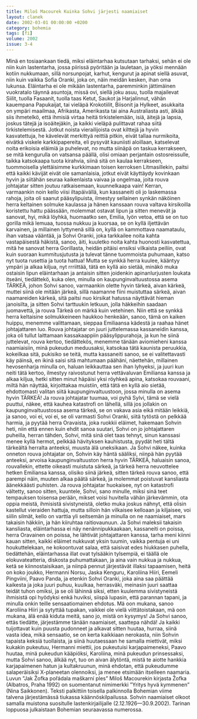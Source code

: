 ```yaml
---
title: Miloš Macourek Kuinka Sohvi järjesti naamiaiset
layout: clanek
date: 2002-03-01 00:00:00 +0200
category: bohemia
tags: [fi]
volume: 2002
issue: 3-4
---
```

  
Minä en tosiaankaan tiedä, miksi eläintarhaa kutsutaan tarhaksi, sehän ei ole niin kuin lastentarha, jossa piirissä pyöritään ja lauletaan, ja yöksi mennään kotiin nukkumaan, sillä norsunpojat, karhut, kengurut ja apinat siellä asuvat, niin kuin vaikka Sofia Oranki, joka on, näin meidän kesken, ihan oma lukunsa. Eläintarha ei ole mikään lastentarha, paremminkin jättimäinen vuokratalo täynnä asuntoja, missä ovi, siellä joku asuu, tuolla majailevat Siilit, tuolla Fasaanit, tuolla taas Ketut, Saukot ja Harjalinnut, vähän kauempana Papukaijat, tai vieläpä Krokotiilit, Biisonit ja Hylkeet, asukkaita on ympäri maailmaa, Afrikasta, Amerikasta tai aina Australiasta asti, älkää siis ihmetelkö, että ihmisiä virtaa heitä tirkistelemään, isiä, äitejä ja lapsia, joskus tätejä ja isoäitejäkin, ja kaikki vieläpä pulittavat rahaa siitä tirkistelemisestä. Jotkut noista vierailijoista ovat kilttejä ja hyvin kasvatettuja, he kävelevät merkittyä reittiä pitkin, eivät tallaa nurmikoita, eivätkä viskele karkkipapereita, eli pysyvät kauniisti aloillaan, katselevat noita erikoisia eläimiä ja puhelevat, no mutta siinäpä on taskua kerrakseen, se mitä kengurulla on vatsansa päällä, olisi omiaan perjantain ostosreissulle, taikka katsokaapa tuota kirahvia, siinä sitä on kaulaa kerrakseen, tuommoisella ylettäisimme kurkkimaan toisen kerroksen Litmasillekin, paitsi että kaikki kävijät eivät ole samanlaisia, jotkut eivät käyttäydy kovinkaan hyvin ja siitähän seuraa kaikenlaista vaivaa ja ongelmaa, joita rouva johtajatar sitten joutuu ratkaisemaan, kuunnelkaapa vain! Kerran, varmaankin noin kello viisi iltapäivällä, kun kassaneiti oli jo laskemassa rahoja, joita oli saanut pääsylipuista, ilmestyy sellainen synkän näköinen herra keltainen solmuke kaulassa ja hänen kanssaan rouva valtava kirsikoilla koristettu hattu päässään, molemmat ostavat lipun ja sitten menevät ja sanovat, hyi, mikä löyhkä, huomaatko sen, Emilia, lyön vetoa, että se on tuo gorilla mikä lemuaa, tuossa nukkuu ja kuorsaa, se on kyllä iljettävän karvainen, ja millainen lyttynenä sillä on, kyllä on kammottava naamataulu, ihan vatsaa vääntää, ja Sohvi Oranki, joka tarkkailee noita kahta vastapäisestä häkistä, sanoo, äiti, kuuletko noita kahta huonosti kasvatettua, mitä he sanovat herra Gorillasta, heidän pitäisi ensiksi vilkaista peiliin, ovat kuin suoraan kummitusjutusta ja tulevat tänne tuommoista puhumaan, katso nyt tuota rusettia ja tuota hattua! Mutta se synkkä herra kuulee, kääntyy ympäri ja alkaa kiljua, nyt rrriittää, tätä en kyllä aio sietää, minäkö muka ostaisin lipun eläintarhaan ja antaisin sitten joidenkin apinanlurjusten loukata itseäni, tiedättekö, kuka olen, minulla on kaupunginvaltuustossa asema TÄRKEÄ, johon Sohvi sanoo, varmaankin olette hyvin tärkeä, aivan kärkeä, muttei siinä ole mitään järkeä, sillä naamanne fiini muistuttaa särkeä, aivan naamareiden kärkeä, sitä paitsi nuo kirsikat hatussa näyttävät hieman janoisilta, ja sitten Sohvi tarttuukin letkuun, jolla häkkeihin saadaan juomavettä, ja rouva Tärkeä on märkä kuin vetehinen. Niin että se synkkä herra keltaisine solmukkeineen haukkoo henkeään, sanoo, tämä on kaiken huippu, menemme valittamaan, sieppaa Emiliaansa kädestä ja raahaa hänet johtajattaren luo. Rouva johtajatar on juuri juttelemassa kassaneidin kanssa, joka oli tullut laittamaan kassakaappiin pääsylippurahoja, ja kun he siinä juttelevat, rouva kertoo, tiedättekös, menemme tänään aviomieheni kanssa naamiaisiin, minä pukeudun meduusaksi, katsokaa tätä kaunista peruukkia, kokeilkaa sitä, pukisiko se teitä, mutta kassaneiti sanoo, se ei valitettavasti käy päinsä, en ikinä saisi sitä mahtumaan päähäni, näettehän, millainen hevosenharja minulla on, haluan leikkauttaa sen ihan lyhyeksi, ja juuri kun neiti tätä kertoo, ilmestyy raivostunut herra vettävaluvan Emiliansa kanssa ja alkaa kiljua, hetki sitten minut häpäisi yksi röyhkeä apina, katsokaa rouvaani, miltä hän näyttää, kirjoittakaa muistiin, että tätä en kyllä aio sietää, ehdottomasti valitan siitä kaupunginvaltuustoon, jossa minulla on asema hyvin TÄRKEÄ! Ja rouva johtajatar tuumaa, voi pyhä Sylvi, tämä se vielä puuttui, näkee, että kauhea katastrofi on lähellä, sillä jos jollakin on kaupunginvaltuustossa asema tärkeä, se on vakava asia eikä mitään leikkiä, ja sanoo, voi ei, voi ei, se oli varmasti Sohvi Oranki, siitä tytöstä on pelkkää harmia, ja pyytää herra Oravaista, joka ruokkii eläimet, hakemaan Sohvin heti, niin että ennen kuin ehdit sanoa suutari, Sohvi on jo johtajattaren puheilla, herran tähden, Sohvi, mitä sinä olet taas tehnyt, sinun kanssasi menee kyllä hermot, pelkkää hävityksen kauhistusta, pyydät heti tältä tärkeältä herralta anteeksi, muusta älä uneksikaan. 
Ja Sohvi näkee, kuinka onneton rouva johtajatar on, Sohvin käy häntä sääliksi, niinpä hän pyytää anteeksi, arvoisa kaupunginvaltuuston herra hyvin TÄRKEÄ, haluaisin sanoa, rouvallekin, ettette oikeasti muistuta särkeä, ja tärkeä herra neuvottelee hetken Emiliansa kanssa, olisiko siinä järkeä, sitten tärkeä rouva sanoo, että parempi näin, muuten alkaa päätä särkeä, ja molemmat poistuvat kansliasta äänekkäästi puhisten. Ja rouva johtajatar huokaisee, nyt on katastrofi vältetty, sanoo sitten, kuuntele, Sohvi, sano minulle, miksi sinä teet tempauksen toisensa perään, mikset voisi huvitella vähän järkevämmin, ota oppia meistä, ihmisistä sivistyneistä, oletko muka joskus nähnyt, että olisin kastellut vieraiden hattuja, mutta silloin hän vilkaisee kelloaan ja kiljaisee, voi siilin silmät, kello on varttia yli seitsemän ja minulla on ne naamiaiset, mars takaisin häkkiin, ja hän kiiruhtaa raitiovaunuun. Ja Sohvi maleksii takaisin kansliasta, eläintarhassa ei näy nenännipukkaakaan, kassaneiti on poissa, herra Oravainen on poissa, he lähtivät johtajattaren kanssa, tarha meni kiinni kauan sitten, kaikki eläimet nukkuvat yksin tuumin, vaikka pentuja ei uni houkuttelekaan, ne kokoontuvat salaa, että saisivat edes hiukkasen puhella, tiedättehän, eläintarhassa illat ovat tylsääkin tylsempiä, ei täällä ole elokuvateatteria, diskosta puhumattakaan, ja aina vain nukkua ja nukkua, ketä se kiinnostaisikaan, ja niinpä pennut järjestävät illaksi tapaamisen, heitä on koko joukko, Hermanni Norsu, Jaska Kenguru, Karoliina Hiiri, Eemeli Pingviini, Paavo Panda, ja etenkin Sohvi Oranki, joka aina saa päättää kaikesta ja joka juuri puhuu, kuulkaa, herrasväki, meinasin juuri saattaa teidät tuhon omiksi, ja se oli lähinnä siksi, etten kuulemma sivistyneistä ihmisistä opi hyödyksi enkä huviksi, siispä lupasin, että parannan tapani, ja minulla onkin teille sensaatiomainen ehdotus. Mä oon mukana, sanoo Karoliina Hiiri ja sytyttää tupakan, vaikkei ole vielä viittätoistakaan, mä oon mukana, älä enää kiduta meitä, sano jo, mistä on kysymys! Ja Sohvi sanoo, ettäs tiedätte, järjestämme tänään naamiaiset, saattepa nähdä! Ja kaikki tuijottavat kuin puusta pudonneet ja alkavat sitten huutaa, hurraa, siinä vasta idea, mikä sensaatio, se on kerta kaikkiaan nerokasta, niin Sohvin tapaista keksiä tuollaista, ja siinä huutaessaan he samalla miettivät, miksi kukakin pukeutuu, Hermanni miettii, jos pukeutuisi karjapaimeneksi, Paavo huutaa, minä pukeudun kääpiöksi, Karoliina, minä pukeudun prinsessaksi, mutta Sohvi sanoo, älkää nyt, tuo on aivan älytöntä, mistä te aiotte hankkia karjapaimenen hatun ja kultakruunun, minä ehdotan, että pukeudumme salaperäisiksi X-planeetan olennoiksi, ja menee etsimään itselleen naamaria. 
Luvun ”Jak Žofka pořádala maškarní ples” Miloš Macourekin kirjasta Žofka (Albatros, Praha 1992) on suomentanut nimimerkki ”Yritys hyvä kymmenen” (Nina Saikkonen). Teksti palkittiin toisella palkinnolla Bohemian viime talvena järjestämässä tiukassa käännöskilpailussa. Sohvin naamiaiset olkoot samalla muistona suositulle lastenkirjailijalle (2.12.1926—30.9.2002). Tarinan loppuosa julkaistaan Bohemian seuraavassa numerossa.